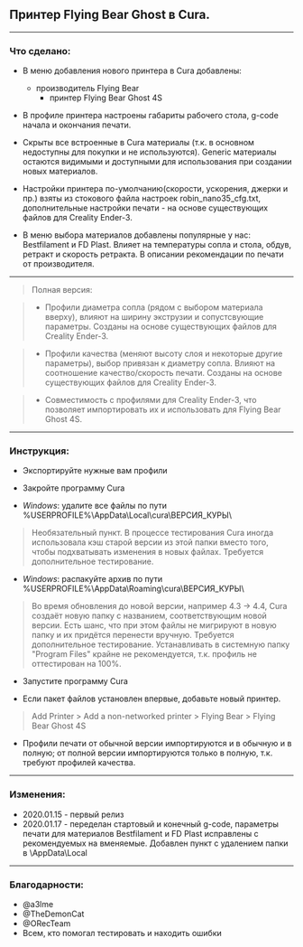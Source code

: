 ## Принтер Flying Bear Ghost в Cura.

----
### Что сделано:

* В меню добавления нового принтера в Cura добавлены:
  * производитель Flying Bear
    * принтер Flying Bear Ghost 4S

* В профиле принтера настроены габариты рабочего стола, g-code начала и окончания печати.

* Скрыты все встроенные в Cura материалы (т.к. в основном недоступны для покупки и не используются). Generic материалы остаются видимыми и доступными для использования при создании новых материалов.

* Настройки принтера по-умолчанию(скорости, ускорения, джерки и пр.) взяты из стокового файла настроек robin_nano35_cfg.txt, дополнительные настройки печати - на основе существующих файлов для Creality Ender-3.

* В меню выбора материалов добавлены популярные у нас: Bestfilament и FD Plast. Влияет на температуры сопла и стола, обдув, ретракт и скорость ретракта. В описании рекомендации по печати от производителя.

----
>  Полная версия:

>* Профили диаметра сопла (рядом с выбором материала вверху), влияют на ширину экструзии и сопустсвующие параметры. Созданы на основе существующих файлов для Creality Ender-3.

>* Профили качества (меняют высоту слоя и некоторые другие параметры), выбор привязан к диаметру сопла. Влияют на соотношение качество/скорость печати. Созданы на основе существующих файлов для Creality Ender-3.

>* Совместимость с профилями для Creality Ender-3, что позволяет импортировать их и использовать для Flying Bear Ghost 4S.

----
### Инструкция:

* Экспортируйте нужные вам профили

* Закройте программу Cura

* *Windows*: удалите все файлы по пути %USERPROFILE%\AppData\Local\cura\ВЕРСИЯ_КУРЫ\

>  Необязательный пункт. В процессе тестирования Cura иногда использовала кэш старой версии из этой папки вместо того, чтобы подхватывать изменения в новых файлах. Требуется дополнительное тестирование.

* *Windows*: распакуйте архив по пути %USERPROFILE%\AppData\Roaming\cura\ВЕРСИЯ_КУРЫ\

>  Во время обновления до новой версии, например 4.3 -> 4.4, Cura создаёт новую папку с названием, соответствующим новой версии. Есть шанс, что при этом файлы не мигрируют в новую папку и их придётся перенести вручную. Требуется дополнительное тестирование. Устанавливать в системную папку "Program Files" крайне не рекомендуется, т.к. профиль не оттестирован на 100%.

* Запустите программу Cura

* Если пакет файлов установлен впервые, добавьте новый принтер.

>Add Printer > Add a non-networked printer > Flying Bear > Flying Bear Ghost 4S

* Профили печати от обычной версии импортируются и в обычную и в полную; от полной версии импортируются только в полную, т.к. требуют профилей качества.

----
### Изменения:

* 2020.01.15 - первый релиз
* 2020.01.17 - переделан стартовый и конечный g-code, параметры печати для материалов Bestfilament и FD Plast исправлены c рекомендуемых на вменяемые. Добавлен пункт с удалением папки в \AppData\Local

----
### Благодарности:

* @a3lme
* @TheDemonCat
* @ORecTeam
* Всем, кто помогал тестировать и находить ошибки